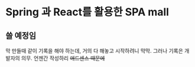 # Spring 과 React를 활용한 SPA mall

## 쓸 예정임

막 만들때 같이 기록을 해야 하는데, 거의 다 해놓고 시작하려니 막막. 그러나 기록은 개발자의 의무. 언젠간 작성하리 <del> 애드센스 때문에 </del>